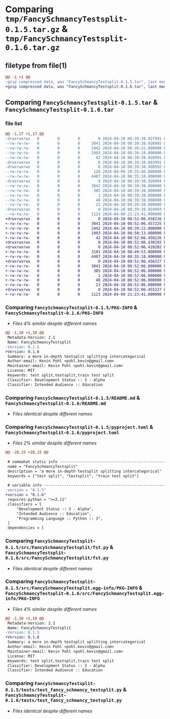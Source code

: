 # Comparing `tmp/FancySchmancyTestsplit-0.1.5.tar.gz` & `tmp/FancySchmancyTestsplit-0.1.6.tar.gz`

## filetype from file(1)

```diff
@@ -1 +1 @@
-gzip compressed data, was "FancySchmancyTestsplit-0.1.5.tar", last modified: Wed Apr 10 08:39:38 2024, max compression
+gzip compressed data, was "FancySchmancyTestsplit-0.1.6.tar", last modified: Wed Apr 10 08:52:06 2024, max compression
```

## Comparing `FancySchmancyTestsplit-0.1.5.tar` & `FancySchmancyTestsplit-0.1.6.tar`

### file list

```diff
@@ -1,17 +1,17 @@
-drwxrwxrwx   0        0        0        0 2024-04-10 08:39:38.927991 FancySchmancyTestsplit-0.1.5/
--rw-rw-rw-   0        0        0     3041 2024-04-10 08:39:38.926992 FancySchmancyTestsplit-0.1.5/PKG-INFO
--rw-rw-rw-   0        0        0     2442 2024-04-10 08:39:22.000000 FancySchmancyTestsplit-0.1.5/README.md
--rw-rw-rw-   0        0        0     1993 2024-04-10 08:26:18.000000 FancySchmancyTestsplit-0.1.5/pyproject.toml
--rw-rw-rw-   0        0        0       42 2024-04-10 08:39:38.928991 FancySchmancyTestsplit-0.1.5/setup.cfg
-drwxrwxrwx   0        0        0        0 2024-04-10 08:39:38.883991 FancySchmancyTestsplit-0.1.5/src/
-drwxrwxrwx   0        0        0        0 2024-04-10 08:39:38.900992 FancySchmancyTestsplit-0.1.5/src/FancySchmancyTestsplit/
--rw-rw-rw-   0        0        0      128 2024-04-09 20:35:46.000000 FancySchmancyTestsplit-0.1.5/src/FancySchmancyTestsplit/__init__.py
--rw-rw-rw-   0        0        0     4407 2024-04-10 08:35:10.000000 FancySchmancyTestsplit-0.1.5/src/FancySchmancyTestsplit/fst.py
-drwxrwxrwx   0        0        0        0 2024-04-10 08:39:38.926004 FancySchmancyTestsplit-0.1.5/src/FancySchmancyTestsplit.egg-info/
--rw-rw-rw-   0        0        0     3041 2024-04-10 08:39:38.000000 FancySchmancyTestsplit-0.1.5/src/FancySchmancyTestsplit.egg-info/PKG-INFO
--rw-rw-rw-   0        0        0      385 2024-04-10 08:39:38.000000 FancySchmancyTestsplit-0.1.5/src/FancySchmancyTestsplit.egg-info/SOURCES.txt
--rw-rw-rw-   0        0        0        1 2024-04-10 08:39:38.000000 FancySchmancyTestsplit-0.1.5/src/FancySchmancyTestsplit.egg-info/dependency_links.txt
--rw-rw-rw-   0        0        0       48 2024-04-10 08:39:38.000000 FancySchmancyTestsplit-0.1.5/src/FancySchmancyTestsplit.egg-info/requires.txt
--rw-rw-rw-   0        0        0       23 2024-04-10 08:39:38.000000 FancySchmancyTestsplit-0.1.5/src/FancySchmancyTestsplit.egg-info/top_level.txt
-drwxrwxrwx   0        0        0        0 2024-04-10 08:39:38.924993 FancySchmancyTestsplit-0.1.5/tests/
--rw-rw-rw-   0        0        0     1123 2024-04-09 21:23:41.000000 FancySchmancyTestsplit-0.1.5/tests/test_fancy_schmancy_testsplit.py
+drwxrwxrwx   0        0        0        0 2024-04-10 08:52:06.458226 FancySchmancyTestsplit-0.1.6/
+-rw-rw-rw-   0        0        0     3041 2024-04-10 08:52:06.457225 FancySchmancyTestsplit-0.1.6/PKG-INFO
+-rw-rw-rw-   0        0        0     2442 2024-04-10 08:39:22.000000 FancySchmancyTestsplit-0.1.6/README.md
+-rw-rw-rw-   0        0        0     1993 2024-04-10 08:50:13.000000 FancySchmancyTestsplit-0.1.6/pyproject.toml
+-rw-rw-rw-   0        0        0       42 2024-04-10 08:52:06.458226 FancySchmancyTestsplit-0.1.6/setup.cfg
+drwxrwxrwx   0        0        0        0 2024-04-10 08:52:06.430192 FancySchmancyTestsplit-0.1.6/src/
+drwxrwxrwx   0        0        0        0 2024-04-10 08:52:06.439202 FancySchmancyTestsplit-0.1.6/src/FancySchmancyTestsplit/
+-rw-rw-rw-   0        0        0     3101 2024-04-10 08:49:53.000000 FancySchmancyTestsplit-0.1.6/src/FancySchmancyTestsplit/__init__.py
+-rw-rw-rw-   0        0        0     4407 2024-04-10 08:35:10.000000 FancySchmancyTestsplit-0.1.6/src/FancySchmancyTestsplit/fst.py
+drwxrwxrwx   0        0        0        0 2024-04-10 08:52:06.456227 FancySchmancyTestsplit-0.1.6/src/FancySchmancyTestsplit.egg-info/
+-rw-rw-rw-   0        0        0     3041 2024-04-10 08:52:06.000000 FancySchmancyTestsplit-0.1.6/src/FancySchmancyTestsplit.egg-info/PKG-INFO
+-rw-rw-rw-   0        0        0      385 2024-04-10 08:52:06.000000 FancySchmancyTestsplit-0.1.6/src/FancySchmancyTestsplit.egg-info/SOURCES.txt
+-rw-rw-rw-   0        0        0        1 2024-04-10 08:52:06.000000 FancySchmancyTestsplit-0.1.6/src/FancySchmancyTestsplit.egg-info/dependency_links.txt
+-rw-rw-rw-   0        0        0       48 2024-04-10 08:52:06.000000 FancySchmancyTestsplit-0.1.6/src/FancySchmancyTestsplit.egg-info/requires.txt
+-rw-rw-rw-   0        0        0       23 2024-04-10 08:52:06.000000 FancySchmancyTestsplit-0.1.6/src/FancySchmancyTestsplit.egg-info/top_level.txt
+drwxrwxrwx   0        0        0        0 2024-04-10 08:52:06.455227 FancySchmancyTestsplit-0.1.6/tests/
+-rw-rw-rw-   0        0        0     1123 2024-04-09 21:23:41.000000 FancySchmancyTestsplit-0.1.6/tests/test_fancy_schmancy_testsplit.py
```

### Comparing `FancySchmancyTestsplit-0.1.5/PKG-INFO` & `FancySchmancyTestsplit-0.1.6/PKG-INFO`

 * *Files 4% similar despite different names*

```diff
@@ -1,10 +1,10 @@
 Metadata-Version: 2.1
 Name: FancySchmancyTestsplit
-Version: 0.1.5
+Version: 0.1.6
 Summary: a more in-depth testsplit splitting intercategorical
 Author-email: Kevin Pohl <pohl.kevin@gmail.com>
 Maintainer-email: Kevin Pohl <pohl.kevin@gmail.com>
 License: MIT
 Keywords: test split,testsplit,train test split
 Classifier: Development Status :: 3 - Alpha
 Classifier: Intended Audience :: Education
```

### Comparing `FancySchmancyTestsplit-0.1.5/README.md` & `FancySchmancyTestsplit-0.1.6/README.md`

 * *Files identical despite different names*

### Comparing `FancySchmancyTestsplit-0.1.5/pyproject.toml` & `FancySchmancyTestsplit-0.1.6/pyproject.toml`

 * *Files 2% similar despite different names*

```diff
@@ -28,15 +28,15 @@
 
 # somewhat static info -----------------------------------------------------------------
 name = "FancySchmancyTestsplit"
 description = "a more in-depth testsplit splitting intercategorical"
 keywords = ["test split", "testsplit", "train test split"]
 
 # variable info ------------------------------------------------------------------------
-version = "0.1.5"
+version = "0.1.6"
 requires-python = ">=3.11"
 classifiers = [
     "Development Status :: 3 - Alpha",
     "Intended Audience :: Education",
     "Programming Language :: Python :: 3",
 ]
 dependencies = [
```

### Comparing `FancySchmancyTestsplit-0.1.5/src/FancySchmancyTestsplit/fst.py` & `FancySchmancyTestsplit-0.1.6/src/FancySchmancyTestsplit/fst.py`

 * *Files identical despite different names*

### Comparing `FancySchmancyTestsplit-0.1.5/src/FancySchmancyTestsplit.egg-info/PKG-INFO` & `FancySchmancyTestsplit-0.1.6/src/FancySchmancyTestsplit.egg-info/PKG-INFO`

 * *Files 4% similar despite different names*

```diff
@@ -1,10 +1,10 @@
 Metadata-Version: 2.1
 Name: FancySchmancyTestsplit
-Version: 0.1.5
+Version: 0.1.6
 Summary: a more in-depth testsplit splitting intercategorical
 Author-email: Kevin Pohl <pohl.kevin@gmail.com>
 Maintainer-email: Kevin Pohl <pohl.kevin@gmail.com>
 License: MIT
 Keywords: test split,testsplit,train test split
 Classifier: Development Status :: 3 - Alpha
 Classifier: Intended Audience :: Education
```

### Comparing `FancySchmancyTestsplit-0.1.5/tests/test_fancy_schmancy_testsplit.py` & `FancySchmancyTestsplit-0.1.6/tests/test_fancy_schmancy_testsplit.py`

 * *Files identical despite different names*

